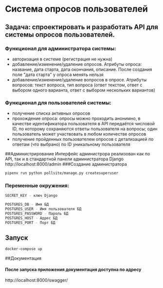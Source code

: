 # Система опросов пользователей

## Задача: спроектировать и разработать API для системы опросов пользователей.

### Функционал для администратора системы:

- авторизация в системе (регистрация не нужна)
- добавление/изменение/удаление опросов. Атрибуты опроса: название, дата старта, дата окончания, описание. После создания поле "дата старта" у опроса менять нельзя
- добавление/изменение/удаление вопросов в опросе. Атрибуты вопросов: текст вопроса, тип вопроса (ответ текстом, ответ с выбором одного варианта, ответ с выбором нескольких вариантов)

### Функционал для пользователей системы:

- получение списка активных опросов
- прохождение опроса: опросы можно проходить анонимно, в качестве идентификатора пользователя в API передаётся числовой ID, по которому сохраняются ответы пользователя на вопросы; один пользователь может участвовать в любом количестве опросов
- получение пройденных пользователем опросов с детализацией по ответам (что выбрано) по ID уникальному пользователя

##Администрирование
Интерфейс администрора реализован как по API, так и в стандартной панели администратора Django
http://localhost:8000/admin
###Создание администратора
```bash
pipenv run python pollsite/manage.py createsuperuser
```

### Переменные окружения:
```bash
SECRET_KEY - ключ Django

POSTGRES_DB - Имя БД
POSTGRES_USER - Имя пользователя БД
POSTGRES_PASSWORD - Пароль БД
POSTGRES_HOST - Адрес БД
POSTGRES_PORT - Порт БД
```
## Запуск
```bash
docker-compose up
```


##Документация
#### После запуска приложения документация доступна по адресу
http://localhost:8000/swagger/
